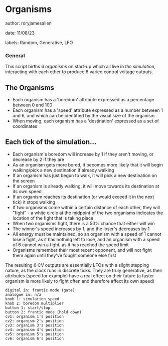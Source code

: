 # Organisms

author: roryjamesallen

date: 11/08/23

labels: Random, Generative, LFO

### General
This script births 6 *organisms* on start-up which all live in *the simulation*, interacting with each other to produce 6 varied control voltage outputs.

## The Organisms
- Each organism has a 'boredom' attribute expressed as a percentage between 0 and 100
- Each organism has a 'speed' attribute expressed as a number between 1 and 6, and which can be identified by the visual size of the organism
- When moving, each organism has a 'destination' expressed as a set of coordinates

## Each tick of the simulation...
- Each organism's boredom will increase by 1 if they aren't moving, or decrease by 2 if they are
- As an organism gets more bored, it becomes more likely that it will begin walking/pick a new destination if already walking
- If an organism has just begun to walk, it will pick a new destination on the screen
- If an organism is already walking, it will move towards its destination at its own speed
- If an organism reaches its destination (or would exceed it in the next tick) it stops walking
- If two organisms come within a certain distance of each other, they will "fight" - a white circle at the midpoint of the two organisms indicates the location of the fight that is taking place
- When two organisms fight, there is a 50% chance that either will win
- The winner's speed increases by 1, and the loser's decreases by 1
- All energy must be maintained, so an organism with a speed of 1 cannot lose a fight, as it has nothing left to lose, and an organism with a speed of 6 cannot win a fight, as it has reached the speed limit
- Organisms remember their most recent opponent, and will not fight them again until they've fought someone else first

The resulting 6 CV outputs are essentially LFOs with a slight stepping nature, as the clock runs in discrete ticks.
They are truly generative, as their attributes (speed for example) have a real effect on their future (a faster organism is more likely to fight often and therefore affect its own speed)


    digital in: frantic mode (gate)
    analogue in: n/a
    knob 1: simulation speed
    knob 2: boredom multiplier
    button 1: start/stop
    button 2: frantic mode (hold down)
    cv1: organism 1's position
    cv2: organism 2's position
    cv3: organism 3's position
    cv4: organism 4's position
    cv5: organism 5's position
    cv6: organism 6's position

